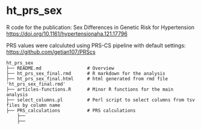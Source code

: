 # ht_prs_sex
R code for the publication: Sex Differences in Genetic Risk for Hypertension
https://doi.org/10.1161/hypertensionaha.121.17796

PRS values were calculuted using PRS-CS pipeline with default settings: https://github.com/getian107/PRScs

```
ht_prs_sex
├── README.md                 # Overview
├── ht_prs_sex_final.rmd      # R markdown for the analysis
├── ht_prs_sex_final.html     # html generated from rmd file 'ht_prs_sex_final.rmd'
├── articles-functions.R      # Minor R functions for the main analysis
├── select_columns.pl         # Perl script to select columns from tsv files by column name
├── PRS_calculations		  # PRS calculations
	├──
	├──

```

